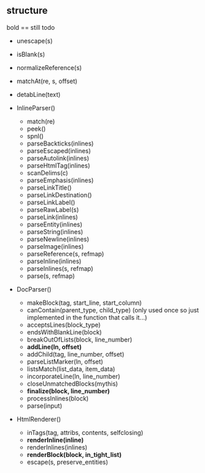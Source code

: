 structure
---------

bold == still todo

* unescape(s)
* isBlank(s)
* normalizeReference(s)
* matchAt(re, s, offset)
* detabLine(text)

* InlineParser()
  * match(re)
  * peek()
  * spnl()
  * parseBackticks(inlines)
  * parseEscaped(inlines)
  * parseAutolink(inlines)
  * parseHtmlTag(inlines)
  * scanDelims(c)
  * parseEmphasis(inlines)
  * parseLinkTitle()
  * parseLinkDestination()
  * parseLinkLabel()
  * parseRawLabel(s)
  * parseLink(inlines)
  * parseEntity(inlines)
  * parseString(inlines)
  * parseNewline(inlines)
  * parseImage(inlines)
  * parseReference(s, refmap)
  * parseInline(inlines)
  * parseInlines(s, refmap)
  * parse(s, refmap)


* DocParser()
  * makeBlock(tag, start_line, start_column)
  * canContain(parent_type, child_type) (only used once so just implemented in the function that calls it...)
  * acceptsLines(block_type)
  * endsWithBlankLine(block)
  * breakOutOfLists(block, line_number)
  * **addLine(ln, offset)**
  * addChild(tag, line_number, offset)
  * parseListMarker(ln, offset)
  * listsMatch(list_data, item_data)
  * incorporateLine(ln, line_number)
  * closeUnmatchedBlocks(mythis)
  * **finalize(block, line_number)**
  * processInlines(block)
  * parse(input)

* HtmlRenderer()
  * inTags(tag, attribs, contents, selfclosing)
  * **renderInline(inline)**
  * renderInlines(inlines)
  * **renderBlock(block, in_tight_list)**
  * escape(s, preserve_entities)
